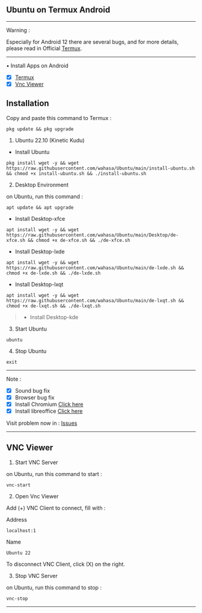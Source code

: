 ## Ubuntu on Termux Android

---------
Warning :

Especially for Android 12 there are several bugs, and for more details, please read in Official [Termux](https://github.com/termux/termux-app).

---------
• Install Apps on Android
- [x] [Termux](https://github.com/termux/termux-app/releases)
- [x] [Vnc Viewer](https://play.google.com/store/apps/details?id=com.realvnc.viewer.android)

## Installation

Copy and paste this command to Termux :

```
pkg update && pkg upgrade
```

1. Ubuntu 22.10 (Kinetic Kudu)
* Install Ubuntu

```
pkg install wget -y && wget https://raw.githubusercontent.com/wahasa/Ubuntu/main/install-ubuntu.sh && chmod +x install-ubuntu.sh && ./install-ubuntu.sh
```

2. Desktop Environment

on Ubuntu, run this command :

```
apt update && apt upgrade
```

* Install Desktop-xfce

```
apt install wget -y && wget https://raw.githubusercontent.com/wahasa/Ubuntu/main/Desktop/de-xfce.sh && chmod +x de-xfce.sh && ./de-xfce.sh
```

* Install Desktop-lxde
```
apt install wget -y && wget https://raw.githubusercontent.com/wahasa/Ubuntu/main/de-lxde.sh && chmod +x de-lxde.sh && ./de-lxde.sh
```

* Install Desktop-lxqt

```
apt install wget -y && wget https://raw.githubusercontent.com/wahasa/Ubuntu/main/de-lxqt.sh && chmod +x de-lxqt.sh && ./de-lxqt.sh
```

> * Install Desktop-kde


3. Start Ubuntu

```
ubuntu
```

4. Stop Ubuntu

```
exit
```

---------
Note :
- [x] Sound bug fix
- [x] Browser bug fix
- [x] Install Chromium [Click here](https://github.com/wahasa/Ubuntu/issues/6#issuecomment-1243252084)
- [x] Install libreoffice [Click here](https://github.com/wahasa/Ubuntu/issues/6#issuecomment-1243256188)

Visit problem now in : [Issues](https://github.com/wahasa/Ubuntu/issues)

-----------

## VNC Viewer

1. Start VNC Server

on Ubuntu, run this command to start :

```
vnc-start
```

2. Open Vnc Viewer

Add (+) VNC Client to connect, fill with :

Address
```
localhost:1
```

Name
```
Ubuntu 22
```

To disconnect VNC Client, click (X) on the right.

3. Stop VNC Server

on Ubuntu, run this command to stop :

```
vnc-stop
```

-------------
